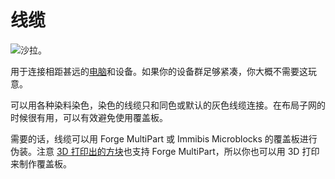 # 线缆

![沙拉。](oredict:opencomputers:cable)

用于连接相距甚远的[电脑](../general/computer.md)和设备。如果你的设备群足够紧凑，你大概不需要这玩意。

可以用各种染料染色，染色的线缆只和同色或默认的灰色线缆连接。在布局子网的时候很有用，可以有效避免使用覆盖板。

需要的话，线缆可以用 Forge MultiPart 或 Immibis Microblocks 的覆盖板进行伪装。注意 [3D 打印出的方块](print.md)也支持 Forge MultiPart，所以你也可以用 3D 打印来制作覆盖板。
